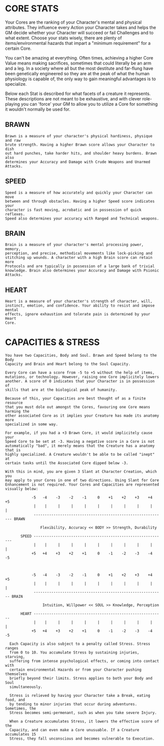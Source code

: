 CORE STATS
==========

Your Cores are the ranking of your Character's mental and physical
attributes. They influence every Action your Character takes and helps the
GM decide whether your Character will succeed or fail Challenges and to what
extent. Choose your stats wisely, there are plenty of items/environmental
hazards that impart a "minimum requirement" for a certain Core. 

You can't be amazing at everything. Often times, achieving a higher Core
Value means making sacrifices, sometimes that could literally be an arm and
a leg. In a society where all but the most destitute and far-flung have been
genetically engineered so they are at the peak of what the human physiology
is capable of, the only way to gain meaningful advantages is to specialize.

Below each Stat is described for what facets of a creature it represents.
These descriptions are not meant to be exhaustive, and with clever
role-playing you can 'force' your GM to allow you to utilize a Core for
something it wouldn't normally be used for.

BRAWN
-----

    Brawn is a measure of your character's physical hardiness, physique and raw
    brute strength. Having a higher Brawn score allows your Character to dish
    out hard punches, take harder hits, and shoulder heavy burdens. Brawn also
    determines your Accuracy and Damage with Crude Weapons and Unarmed Attacks.

SPEED
-----
    
    Speed is a measure of how accurately and quickly your Character can move
    between and through obstacles. Having a higher Speed score indicates your
    character is fast moving, acrobatic and in possession of quick reflexes.
    Speed also determines your accuracy with Ranged and Technical weapons.

BRAIN
-----

    Brain is a measure of your character's mental processing power, memory,
    perception, and precise, methodical movements like lock-picking and
    stitching up wounds. A character with a high Brain score can retain more
    Protocols and are typically in possession of a large bank of trivial
    knowledge. Brain also determines your Accuracy and Damage with Psionic
    Attacks.

HEART
-----

    Heart is a measure of your character's strength of character, will,
    instinct, emotion, and confidence. Your ability to resist and impose mental
    effects, ignore exhaustion and tolerate pain is determined by your Heart
    Core.


CAPACITIES & STRESS
===================

    You have two Capacities, Body and Soul. Brawn and Speed belong to the Body
    Capacity and Brain and Heart belong to the Soul Capacity.

    Every Core can have a score from -5 to +5 without the help of items,
    mutations, or technology. However, raising one Core implicitely lowers
    another. A score of 0 indicates that your Character is in possession of
    skills that are at the biological peak of humanity.

    Because of this, your Capacities are best thought of as a finite resource
    that you must dole out amongst the Cores, favouring one Core means harming the
    other associated Core as it implies your Creature has made its anatomy more
    specialized in some way.

    For example, if you had a +3 Brawn Core, it would implicitely cause your
    Speed Core to be set at -3. Having a negative score in a Core is not
    automatically "bad", it merely means that the Creature has a anatomy that is
    highly specialized. A Creature wouldn't be able to be called "inept" at
    certain tasks until the Associated Core dipped below -3.
    
    With this in mind, you are given 3 Slant at Character Creation, which you
    may apply to your Cores in one of two directions. Using Slant for Core
    Enhancement is not required. Your Cores and Capacities are represented
    visually below:

                -5   -4    -3    -2    -1     0    +1    +2    +3    +4   +5                       
                 |    |     |     |     |     |     |     |     |     |    |
                 ------------------------------------------------------------ BRAWN
                                               
                    Flexibility, Accuracy << BODY >> Strength, Durability
                                               
           SPEED ------------------------------------------------------------      
                 |    |     |     |     |     |     |     |     |     |    |
                +5   +4    +3    +2    +1     0    -1    -2    -3    -4   -5                       



                -5   -4    -3    -2    -1     0    +1    +2    +3    +4   +5                       
                 |    |     |     |     |     |     |     |     |     |    |
                 ----------------------------------------------------------- BRAIN
                                               
                     Intuition, Willpower << SOUL >> Knowledge, Perception
                                               
           HEART -----------------------------------------------------------      
                 |    |     |     |     |     |     |     |     |     |    |
                +5   +4    +3    +2    +1     0    -1    -2    -3    -4   -5                       
      
      Each Capacity is also subject to a penalty called Stress. Stress ranges
      from 0 to 10. You accumulate Stress by sustaining injuries, starving,
      suffering from intense psychological effects, or coming into contact with
      certain environmental Hazards or from your Character pushing themselves
      briefly beyond their limits. Stress applies to both your Body and Soul
      simultaneously.

      Stress is relieved by having your Character take a Break, eating food, and
      by tending to minor injuries that occur during adventures. Sometimes, the
      Stress becomes semi-permenant, such as when you take severe Injury.

      When a Creature accumulates Stress, it lowers the effective score of the
      Capacity, and can even make a Core unusuable. If a Creature accumulates 15
      Stress, they fall unconscious and becomes vulnerable to Execution.

